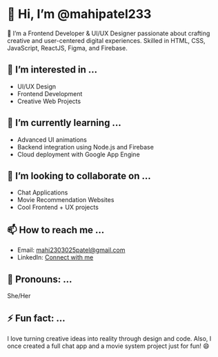 # 👋 Hi, I’m @mahipatel233

💼 I’m a Frontend Developer & UI/UX Designer passionate about crafting creative and user-centered digital experiences. Skilled in HTML, CSS, JavaScript, ReactJS, Figma, and Firebase.

## 👀 I’m interested in ...
- UI/UX Design
- Frontend Development
- Creative Web Projects

## 🌱 I’m currently learning ...
- Advanced UI animations
- Backend integration using Node.js and Firebase
- Cloud deployment with Google App Engine

## 💞️ I’m looking to collaborate on ...
- Chat Applications
- Movie Recommendation Websites
- Cool Frontend + UX projects

## 📫 How to reach me ...
- Email: mahi2303025patel@gmail.com
- LinkedIn: [Connect with me](https://www.linkedin.com)

## 👤 Pronouns: ...
She/Her

## ⚡ Fun fact: ...
I love turning creative ideas into reality through design and code. Also, I once created a full chat app and a movie system project just for fun! 😄
